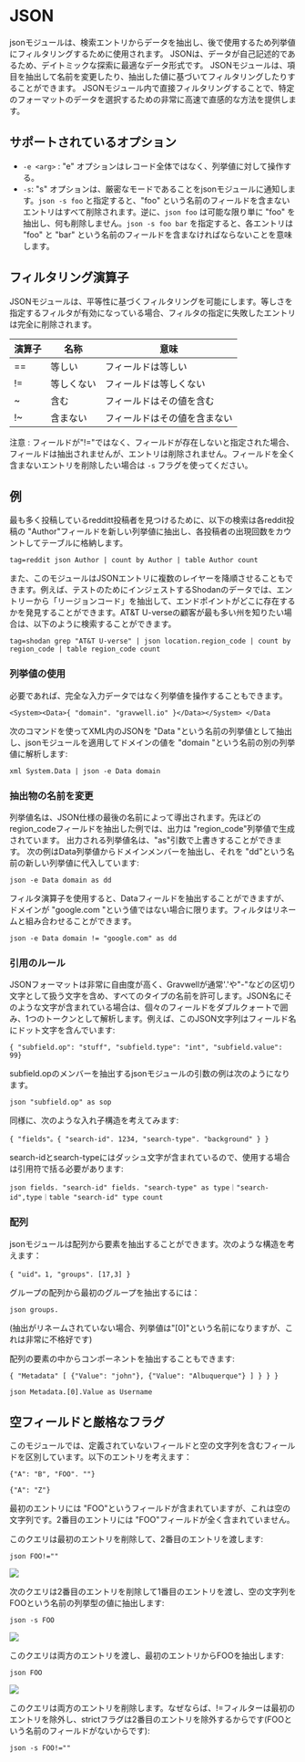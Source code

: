 # JSON

jsonモジュールは、検索エントリからデータを抽出し、後で使用するため列挙値にフィルタリングするために使用されます。 JSONは、データが自己記述的であるため、デイトミックな探索に最適なデータ形式です。 JSONモジュールは、項目を抽出して名前を変更したり、抽出した値に基づいてフィルタリングしたりすることができます。 JSONモジュール内で直接フィルタリングすることで、特定のフォーマットのデータを選択するための非常に高速で直感的な方法を提供します。

## サポートされているオプション

* `-e <arg>` : "e" オプションはレコード全体ではなく、列挙値に対して操作する。
* `-s`: "s" オプションは、厳密なモードであることをjsonモジュールに通知します。`json -s foo` と指定すると、"foo" という名前のフィールドを含まないエントリはすべて削除されます。逆に、`json foo` は可能な限り単に "foo" を抽出し、何も削除しません。`json -s foo bar` を指定すると、各エントリは "foo" と "bar" という名前のフィールドを含まなければならないことを意味します。

## フィルタリング演算子

JSONモジュールは、平等性に基づくフィルタリングを可能にします。等しさを指定するフィルタが有効になっている場合、フィルタの指定に失敗したエントリは完全に削除されます。 

| 演算子 | 名称 | 意味 |
|----------|------|-------------|
| == | 等しい  | フィールドは等しい|
| != | 等しくない | フィールドは等しくない|
| ~  | 含む | フィールドはその値を含む|
| !~ | 含まない | フィールドはその値を含まない|

注意 : フィールドが"!="ではなく、フィールドが存在しないと指定された場合、フィールドは抽出されませんが、エントリは削除されません。フィールドを全く含まないエントリを削除したい場合は `-s` フラグを使ってください。

## 例
最も多く投稿しているredditt投稿者を見つけるために、以下の検索は各reddit投稿の "Author"フィールドを新しい列挙値に抽出し、各投稿者の出現回数をカウントしてテーブルに格納します。

```
tag=reddit json Author | count by Author | table Author count
```

また、このモジュールはJSONエントリに複数のレイヤーを降順させることもできます。例えば、テストのためにインジェストするShodanのデータでは、エントリーから「リージョンコード」を抽出して、エンドポイントがどこに存在するかを発見することができます。AT&T U-verseの顧客が最も多い州を知りたい場合は、以下のように検索することができます。

```
tag=shodan grep "AT&T U-verse" | json location.region_code | count by region_code | table region_code count
```

### 列挙値の使用

必要であれば、完全な入力データではなく列挙値を操作することもできます。

```
<System><Data>{ "domain". "gravwell.io" }</Data></System> </Data
```

次のコマンドを使ってXML内のJSONを "Data "という名前の列挙値として抽出し、jsonモジュールを適用してドメインの値を "domain "という名前の別の列挙値に解析します:

```
xml System.Data | json -e Data domain
```

### 抽出物の名前を変更

列挙値名は、JSON仕様の最後の名前によって導出されます。先ほどのregion_codeフィールドを抽出した例では、出力は "region_code"列挙値で生成されています。 出力される列挙値名は、"as"引数で上書きすることができます。 次の例はData列挙値からドメインメンバーを抽出し、それを "dd"という名前の新しい列挙値に代入しています:

```
json -e Data domain as dd
```
フィルタ演算子を使用すると、Dataフィールドを抽出することができますが、ドメインが "google.com "という値ではない場合に限ります。フィルタはリネームと組み合わせることができます。

```
json -e Data domain != "google.com" as dd
```

### 引用のルール

JSONフォーマットは非常に自由度が高く、Gravwellが通常'.'や"-"などの区切り文字として扱う文字を含め、すべてのタイプの名前を許可します。JSON名にそのような文字が含まれている場合は、個々のフィールドをダブルクォートで囲み、1つのトークンとして解析します。例えば、このJSON文字列はフィールド名にドット文字を含んでいます:

```
{ "subfield.op": "stuff", "subfield.type": "int", "subfield.value": 99}
```

subfield.opのメンバーを抽出するjsonモジュールの引数の例は次のようになります。

```
json "subfield.op" as sop
```

同様に、次のような入れ子構造を考えてみます:

```
{ "fields"。{ "search-id". 1234, "search-type". "background" } }
```

search-idとsearch-typeにはダッシュ文字が含まれているので、使用する場合は引用符で括る必要があります:

```
json fields. "search-id" fields. "search-type" as type｜"search-id",type｜table "search-id" type count
```

### 配列

jsonモジュールは配列から要素を抽出することができます。次のような構造を考えます：

```
{ "uid"。1, "groups". [17,3] }
```

グループの配列から最初のグループを抽出するには：

```
json groups.
```

(抽出がリネームされていない場合、列挙値は"[0]"という名前になりますが、これは非常に不格好です)

配列の要素の中からコンポーネントを抽出することもできます:

```
{ "Metadata" [ {"Value": "john"}, {"Value": "Albuquerque"} ] } } }
```

```
json Metadata.[0].Value as Username
```

## 空フィールドと厳格なフラグ

このモジュールでは、定義されていないフィールドと空の文字列を含むフィールドを区別しています。以下のエントリを考えます：

```
{"A": "B", "FOO". ""}
```

```
{"A": "Z"}
```

最初のエントリには "FOO"というフィールドが含まれていますが、これは空の文字列です。2番目のエントリには "FOO"フィールドが全く含まれていません。

このクエリは最初のエントリを削除して、2番目のエントリを渡します:

```
json FOO!=""
```

![](foo1.png)

次のクエリは2番目のエントリを削除して1番目のエントリを渡し、空の文字列をFOOという名前の列挙型の値に抽出します:

```
json -s FOO
```

![](foo2.png)

このクエリは両方のエントリを渡し、最初のエントリからFOOを抽出します:

```
json FOO
```

![](foo3.png)

このクエリは両方のエントリを削除します。なぜならば、!=フィルターは最初のエントリを除外し、strictフラグは2番目のエントリを除外するからです(FOOという名前のフィールドがないからです):

```
json -s FOO!=""
```
